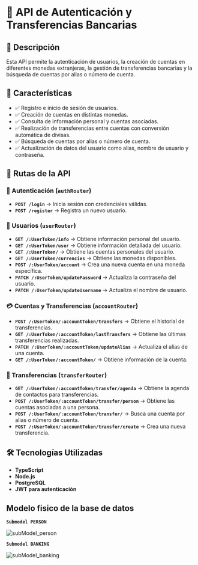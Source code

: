 # 📌 API de Autenticación y Transferencias Bancarias  

## 📖 Descripción  
Esta API permite la autenticación de usuarios, la creación de cuentas en diferentes monedas extranjeras, la gestión de transferencias bancarias y la búsqueda de cuentas por alias o número de cuenta.  

## 🚀 Características  
- ✅ Registro e inicio de sesión de usuarios.  
- ✅ Creación de cuentas en distintas monedas.  
- ✅ Consulta de información personal y cuentas asociadas.  
- ✅ Realización de transferencias entre cuentas con conversión automática de divisas.  
- ✅ Búsqueda de cuentas por alias o número de cuenta.  
- ✅ Actualización de datos del usuario como alias, nombre de usuario y contraseña.  

## 📌 Rutas de la API  

### 🔐 Autenticación (`authRouter`)  
- **`POST /login`** → Inicia sesión con credenciales válidas.  
- **`POST /register`** → Registra un nuevo usuario.  

### 👤 Usuarios (`userRouter`)  
- **`GET /:UserToken/info`** → Obtiene información personal del usuario.  
- **`GET /:UserToken/user`** → Obtiene información detallada del usuario.  
- **`GET /:UserToken/`** → Obtiene las cuentas personales del usuario.  
- **`GET /:UserToken/currencies`** → Obtiene las monedas disponibles.  
- **`POST /:UserToken/account`** → Crea una nueva cuenta en una moneda específica.  
- **`PATCH /:UserToken/updatePassword`** → Actualiza la contraseña del usuario.  
- **`PATCH /:UserToken/updateUsername`** → Actualiza el nombre de usuario.  

### 💳 Cuentas y Transferencias (`accountRouter`)  
- **`POST /:UserToken/:accountToken/transfers`** → Obtiene el historial de transferencias.  
- **`GET /:UserToken/:accountToken/lastTransfers`** → Obtiene las últimas transferencias realizadas.  
- **`PATCH /:UserToken/:accountToken/updateAlias`** → Actualiza el alias de una cuenta.  
- **`GET /:UserToken/:accountToken/`** → Obtiene información de la cuenta.  

### 💸 Transferencias (`transferRouter`)  
- **`GET /:UserToken/:accountToken/transfer/agenda`** → Obtiene la agenda de contactos para transferencias.  
- **`POST /:UserToken/:accountToken/transfer/person`** → Obtiene las cuentas asociadas a una persona.  
- **`POST /:UserToken/:accountToken/transfer/`** → Busca una cuenta por alias o número de cuenta.  
- **`POST /:UserToken/:accountToken/transfer/create`** → Crea una nueva transferencia.  

## 🛠️ Tecnologías Utilizadas  
- **TypeScript**  
- **Node.js**  
- **PostgreSQL**  
- **JWT para autenticación**  


## Modelo fisico de la base de datos

**`Submodel PERSON`** 


![subModel_person](https://github.com/user-attachments/assets/02acda59-0543-4dc7-ab83-ffec40da84d9)


**`Submodel BANKING`** 


![subModel_banking](https://github.com/user-attachments/assets/d352b097-c1bd-4bc8-a91c-4ae4b4ab4e61)




